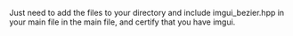 Just need to add the files to your directory and include imgui_bezier.hpp in your main file in the main file, and certify that you have imgui.
